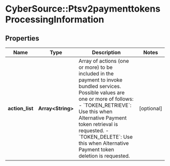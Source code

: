 # CyberSource::Ptsv2paymenttokensProcessingInformation

## Properties
Name | Type | Description | Notes
------------ | ------------- | ------------- | -------------
**action_list** | **Array&lt;String&gt;** | Array of actions (one or more) to be included in the payment to invoke bundled services. Possible values are one or more of follows:   - &#x60;TOKEN_RETRIEVE&#x60;: Use this when Alternative Payment token retrieval is requested.  - &#x60;TOKEN_DELETE&#x60;: Use this when Alternative Payment token deletion is requested.  | [optional] 


